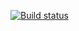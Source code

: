 [![Build status](https://ci.appveyor.com/api/projects/status/0u54hmu56b3noxlw/branch/main?svg=true)](https://ci.appveyor.com/project/BVBukaeva/jsonschema/branch/main)
